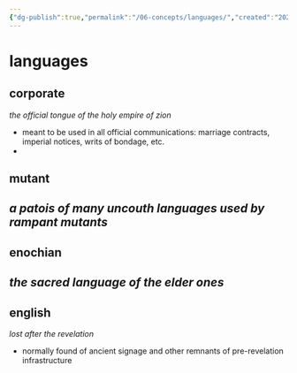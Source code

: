 ```yaml
---
{"dg-publish":true,"permalink":"/06-concepts/languages/","created":"2024-11-12T10:17:23.847-06:00","updated":"2024-11-12T14:57:13.467-06:00"}
---
```


# languages

## corporate
*the official tongue of the holy empire of zion*
- meant to be used in all official communications: marriage contracts, imperial notices, writs of bondage, etc.
- 
## mutant
*a patois of many uncouth languages used by rampant mutants*
- 
## enochian
*the sacred language of the elder ones*
- 
## english
*lost after the revelation*
- normally found of ancient signage and other remnants of pre-revelation infrastructure